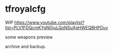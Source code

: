 # tfroyalcfg

WIP
https://www.youtube.com/playlist?list=PLV1FDQcmKYgNGjuLQoNSuXgHWEQBHPDuy


some weapons preview


archive and backup.
